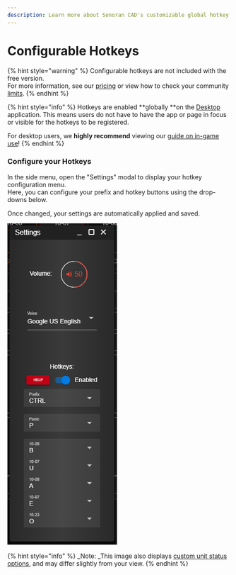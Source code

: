 ```yaml
---
description: Learn more about Sonoran CAD's customizable global hotkey system!
---
```


# Configurable Hotkeys

{% hint style="warning" %}
Configurable hotkeys are not included with the free version.\
For more information, see our [pricing](../../pricing/faq/) or view how to check your community [limits](../getting-started/view-your-limits.md).
{% endhint %}

{% hint style="info" %}
Hotkeys are enabled **globally **on the [Desktop ](../../downloads/)application. This means users do not have to have the app or page in focus or visible for the hotkeys to be registered.

For desktop users, we **highly recommend** viewing our [guide on in-game use](../../downloads/steam-browser-workaround.md)!
{% endhint %}

### Configure your Hotkeys

In the side menu, open the "Settings" modal to display your hotkey configuration menu.\
Here, you can configure your prefix and hotkey buttons using the drop-downs below.

Once changed, your settings are automatically applied and saved.

![Sonoran CAD's hotkey configuration menu](../../.gitbook/assets/hotkeys.png)

{% hint style="info" %}
_Note: _This image also displays [custom unit status options](../customization/unit-status-codes.md), and may differ slightly from your view.
{% endhint %}
